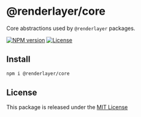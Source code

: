 # @renderlayer/core

Core abstractions used by `@renderlayer` packages.

[![NPM version][npm-badge]][npm-url]
[![License][license-badge]][license-url]

## Install

```bash
npm i @renderlayer/core
```

## License

This package is released under the [MIT License][license-url]

[npm-badge]: https://img.shields.io/npm/v/@renderlayer/core
[npm-url]: https://www.npmjs.com/package/@renderlayer/core
[license-badge]: https://img.shields.io/npm/l/renderlayer.svg?cacheSeconds=2592000
[license-url]: https://github.com/epreston/renderlayer/blob/main/LICENSE
